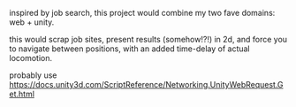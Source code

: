 inspired by job search, this project would combine my two fave domains: web + unity.

this would scrap job sites, present results (somehow!?!) in 2d, and force you to navigate between positions, with an added time-delay of actual locomotion.

probably use https://docs.unity3d.com/ScriptReference/Networking.UnityWebRequest.Get.html